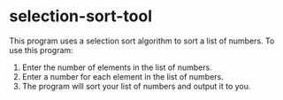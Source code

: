 # selection-sort-tool
This program uses a selection sort algorithm to sort a list of numbers.
To use this program:
1. Enter the number of elements in the list of numbers.
2. Enter a number for each element in the list of numbers.
3. The program will sort your list of numbers and output it to you.
